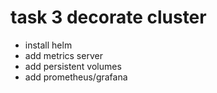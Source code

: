 # task 3 decorate cluster
+ install helm 
+ add metrics server
+ add persistent volumes
+ add prometheus/grafana
 
